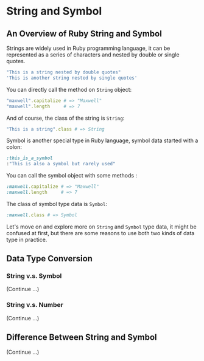 # String and Symbol

## An Overview of Ruby String and Symbol

Strings are widely used in Ruby programming language, it can be represented as a series of characters and nested by double or single quotes.

```ruby
"This is a string nested by double quotes"
'This is another string nested by single quotes'
```

You can directly call the method on `String` object:

```ruby
"maxwell".capitalize # => "Maxwell"
"maxwell".length     # => 7
```

And of course, the class of the string is `String`:

```ruby
"This is a string".class # => String
```

Symbol is another special type in Ruby language, symbol data started with a colon:

```ruby
:this_is_a_symbol
:"This is also a symbol but rarely used"
```

You can call the symbol object with some methods :

```ruby
:maxwell.capitalize # => "Maxwell"
:maxwell.length     # => 7
```

The class of symbol type data is `Symbol`:

```ruby
:maxwell.class # => Symbol
```

Let's move on and explore more on `String` and `Symbol` type data, it might be confused at first, but there are some reasons to use both two kinds of data type in practice.

## Data Type Conversion

### String v.s. Symbol
(Continue ...)

### String v.s. Number
(Continue ...)

## Difference Between String and Symbol
(Continue ...)